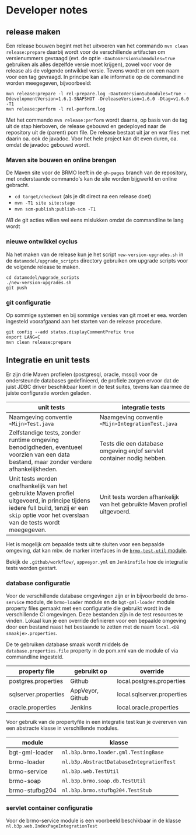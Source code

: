 # Developer notes


## release maken

Een release bouwen begint met het uitvoeren van het commando `mvn clean release:prepare`
daarbij wordt voor de verschillende artifacten om versienummers gevraagd (evt. de
optie `-DautoVersionSubmodules=true` gebruiken als alles dezelfde versie moet krijgen),
zowel voor voor de release als de volgende ontwikkel versie.
Tevens wordt er om een naam voor een tag gevraagd. In principe kan alle informatie op de
commandline worden meegegeven, bijvoorbeeld:

```
mvn release:prepare -l rel-prepare.log -DautoVersionSubmodules=true -DdevelopmentVersion=1.6.1-SNAPSHOT -DreleaseVersion=1.6.0 -Dtag=v1.6.0 -T1
mvn release:perform -l rel-perform.log
```

Met het commando `mvn release:perform` wordt daarna, op basis van de tag uit de
stap hierboven, de release gebouwd en gedeployed naar de repository uit de (parent)
pom file. De release bestaat uit jar en war files met daarin oa. ook de javadoc.
Voor het hele project kan dit even duren, oa. omdat de javadoc gebouwd wordt.

### Maven site bouwen en online brengen

De Maven site voor de BRMO leeft in de `gh-pages` branch van de repository, met onderstaande commando's kan de site worden bijgwerkt en online gebracht.

- `cd target/checkout` (als je dit direct na een release doet)
- `mvn -T1 site site:stage`
- `mvn scm-publish:publish-scm -T1`

_NB_ de git acties willen wel eens mislukken omdat de commandline te lang wordt

### nieuwe ontwikkel cyclus

Na het maken van de release kun je het script `new-version-upgrades.sh` in de `datamodel/upgrade_scripts` directory gebruiken om upgrade scripts voor de volgende release te maken.

```
cd datamodel/upgrade_scripts
./new-version-upgrades.sh
git push
```


### git configuratie

Op sommige systemen en bij sommige versies van git moet er eea. worden ingesteld voorafgaand aan het starten van de release procedure.

```
git config --add status.displayCommentPrefix true
export LANG=C
mvn clean release:prepare
```

## Integratie en unit tests

Er zijn drie Maven profielen (postgresql, oracle, mssql) voor de ondersteunde databases gedefinieerd,
de profiele zorgen ervoor dat de juist JDBC driver beschikbaar komt in de test suites,
tevens kan daarmee de juiste configuratie worden geladen.

| unit tests | integratie tests |
| ---------- | -----------------|
|Naamgeving conventie `<Mijn>Test.java`  |Naamgeving conventie `<Mijn>IntegrationTest.java`  |
|Zelfstandige tests, zonder runtime omgeving benodigdheden, eventueel voorzien van een data bestand, maar zonder verdere afhankelijkheden.  |Tests die een database omgeving en/of servlet container nodig hebben.  |
|Unit tests worden onafhankelijk van het gebruikte Maven profiel uitgevoerd, in principe tijdens iedere full build, tenzij er een `skip` optie voor het overslaan van de tests wordt meegegeven.  |Unit tests worden afhankelijk van het gebruikte Maven profiel uitgevoerd.  |

Het is mogelijk om bepaalde tests uit te sluiten voor een bepaalde omgeving, dat kan mbv. de marker interfaces in de [`brmo-test-util` module](/brmo/brmo-test-util/index.html).

Bekijk de `.github/workflow/`, `appveyor.yml` en `Jenkinsfile` hoe de integratie tests worden gestart.

### database configuratie

Voor de verschillende database omgevingen zijn er in bijvoorbeeld de `brmo-service` module,
de `brmo-loader` module en de `bgt-gml-loader` module property files gemaakt met een
configuratie die gebruikt wordt in de verschillende CI omgevingen. Deze bestanden zijn 
in de test resources te vinden. Lokaal kun je een override definieren voor een bepaalde
omgeving door een bestand naast het bestaande te zetten met de naam `local.<DB smaakje>.properties`.

De te gebruiken database smaak wordt middels de `database.properties.file` property in de pom.xml van de
module of via commandline ingesteld.

| property file       | gebruikt op     | override                  |
| ------------------- | --------------- | ------------------------- |
|postgres.properties  |Github           |local.postgres.properties  |
|sqlserver.properties |AppVeyor, Github |local.sqlserver.properties |
|oracle.properties    |Jenkins          |local.oracle.properties    |

Voor gebruik van de propertyfile in een integratie test kun je overerven van een
abstracte klasse in verschillende modules.

| module         | klasse                                  |
| -------------- | --------------------------------------- |
|bgt-gml-loader  |`nl.b3p.brmo.loader.gml.TestingBase`     |
|brmo-loader     |`nl.b3p.AbstractDatabaseIntegrationTest` |
|brmo-service    |`nl.b3p.web.TestUtil`                    |
|brmo-soap       |`nl.b3p.brmo.soap.db.TestUtil`           |
|brmo-stufbg204  |`nl.b3p.brmo.stufbg204.TestStub`         |


### servlet container configuratie

Voor de brmo-service module is een voorbeeld beschikbaar in de klasse `nl.b3p.web.IndexPageIntegrationTest`

